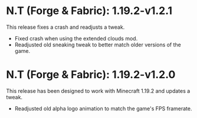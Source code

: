 # N.T (Forge & Fabric): 1.19.2-v1.2.1
This release fixes a crash and readjusts a tweak.
- Fixed crash when using the extended clouds mod.
- Readjusted old sneaking tweak to better match older versions of the game.

# N.T (Forge & Fabric): 1.19.2-v1.2.0
This release has been designed to work with Minecraft 1.19.2 and updates a tweak.
- Readjusted old alpha logo animation to match the game's FPS framerate.